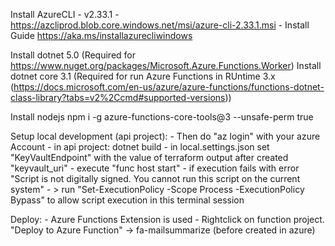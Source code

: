 Install AzureCLI
    - v2.33.1
    - https://azcliprod.blob.core.windows.net/msi/azure-cli-2.33.1.msi
    - Install Guide https://aka.ms/installazurecliwindows

Install dotnet 5.0 (Required for https://www.nuget.org/packages/Microsoft.Azure.Functions.Worker)
Install dotnet core 3.1 (Required for run Azure Functions in RUntime 3.x (https://docs.microsoft.com/en-us/azure/azure-functions/functions-dotnet-class-library?tabs=v2%2Ccmd#supported-versions))

Install nodejs
npm i -g azure-functions-core-tools@3 --unsafe-perm true

Setup local development (api project):
    - Then do  "az login" with your azure Account
    - in api project: dotnet build
    - in local.settings.json set "KeyVaultEndpoint" with the value of terraform output after created "keyvault_uri"
    - execute "func host start"
    - if execution fails with error "Script is not digitally signed. You cannot run this script on the current system"
    - > run "Set-ExecutionPolicy -Scope Process -ExecutionPolicy Bypass" to allow script execution in this terminal session

Deploy:
    - Azure Functions Extension is used
    - Rightclick on function project. "Deploy to Azure Function" -> fa-mailsummarize (before created in azure)


